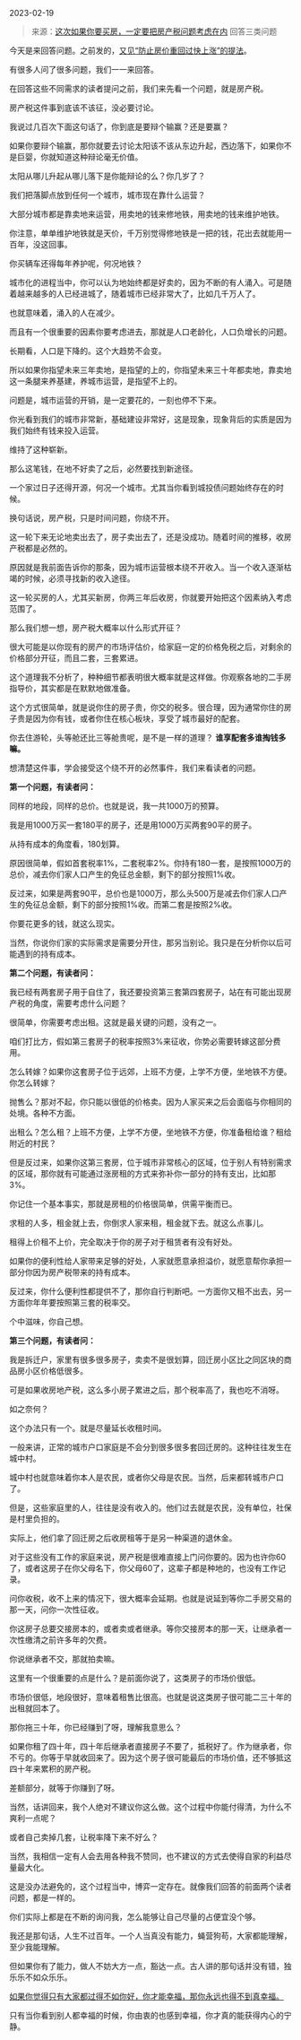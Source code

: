 2023-02-19

> 来源：[这次如果你要买房，一定要把房产税问题考虑在内](http://mp.weixin.qq.com/s?__biz=MzU3NDc5Nzc0NQ==&mid=2247522910&idx=1&sn=38e240a06e22a20a7379fd599bedd3a8&chksm=fd2e3880ca59b1962ed97b019acb1edd5a8fd7207f6807e5870e6f4974bbeb325002527f75ad&scene=27#wechat_redirect)
> 回答三类问题

今天是来回答问题。之前发的，[又见“防止房价重回过快上涨”的提法](http://mp.weixin.qq.com/s?__biz=Mzg4MTg2MzU3Mg==&mid=2247483840&idx=1&sn=b7318aa7ce5cb2226dd4ab33eb5f56ae&chksm=cf5e3f3bf829b62d36beafc0339adbca25235f2f512ba0eba0205b84709cbe47c450b4c61941&scene=21#wechat_redirect)。  

有很多人问了很多问题，我们一一来回答。

在回答这些不同需求的读者提问之前，我们来先看一个问题，就是房产税。  

房产税这件事到底该不该征，没必要讨论。  

我说过几百次下面这句话了，你到底是要辩个输赢？还是要赢？  

如果你要辩个输赢，那你就要去讨论太阳该不该从东边升起，西边落下，如果你不是巨婴，你就知道这种辩论毫无价值。  

太阳从哪儿升起从哪儿落下是你能辩论的么？你几岁了？  

我们把落脚点放到任何一个城市，城市现在靠什么运营？  

大部分城市都是靠卖地来运营，用卖地的钱来修地铁，用卖地的钱来维护地铁。  

你注意，单单维护地铁就是天价，千万别觉得修地铁是一把的钱，花出去就能用一百年，没这回事。

你买辆车还得每年养护呢，何况地铁？

城市化的进程当中，你可以认为地始终都是好卖的，因为不断的有人涌入。可是随着越来越多的人已经进城了，随着城市已经非常大了，比如几千万人了。  

也就意味着，涌入的人在减少。

而且有一个很重要的因素你要考虑进去，那就是人口老龄化，人口负增长的问题。

长期看，人口是下降的。这个大趋势不会变。  

所以如果你指望未来三年卖地，是指望的上的，你指望未来三十年都卖地，靠卖地这一条腿来养基建，养城市运营，是指望不上的。  

问题是，城市运营的开销，是一定要花的，一刻也停不下来。  

你光看到我们的城市非常新，基础建设非常好，这是现象，现象背后的实质是因为我们始终有钱来投入运营。  

维持了这种崭新。

那么这笔钱，在地不好卖了之后，必然要找到新途径。  

一个家过日子还得开源，何况一个城市。尤其当你看到城投债问题始终存在的时候。

换句话说，房产税，只是时间问题，你绕不开。  

这一轮下来无论地卖出去了，房子卖出去了，还是没成功。随着时间的推移，收房产税都是必然的。

原因就是我前面告诉你的那条，因为城市运营根本绕不开收入。当一个收入逐渐枯竭的时候，必须寻找新的收入途径。

这一轮买房的人，尤其买新房，你两三年后收房，你就要开始把这个因素纳入考虑范围了。  

那么我们想一想，房产税大概率以什么形式开征？  

很大可能是以你现有的房产的市场评估价，给家庭一定的价格免税之后，对剩余的价格部分开征，而且二套，三套累进。  

这个道理我不分析了，种种细节都表明很大概率就是这样做。你观察各地的二手房指导价，其实都是在默默地做准备。  

这个方式很简单，就是说你住的房子贵，你交的税多。很合理，因为通常你住的房子贵是因为你有钱，或者你住在核心板块，享受了城市最好的配套。  

你去住游轮，头等舱还比三等舱贵呢，是不是一样的道理？ **谁享配套多谁掏钱多嘛。**  

想清楚这件事，学会接受这个绕不开的必然事件，我们来看读者的问题。  

 **第一个问题，有读者问：**

同样的地段，同样的总价。也就是说，我一共1000万的预算。

我是用1000万买一套180平的房子，还是用1000万买两套90平的房子。

从持有成本的角度看，180划算。  

原因很简单，假如首套税率1%，二套税率2%。你持有180一套，是按照1000万的总价，减去你们家人口产生的免征总金额，剩下的部分按照1%收。  

反过来，如果是两套90平，总价也是1000万，那么头500万是减去你们家人口产生的免征总金额，剩下的部分按照1%收。而第二套是按照2%收。

你要花更多的钱，就这么现实。  

当然，你说你们家的实际需求是需要分开住，那另当别论。我只是在分析你以后可能遇到的持有成本。

 **第二个问题，有读者问：**

我已经有两套房子用于自住了，我还要投资第三套第四套房子，站在有可能出现房产税的角度，需要考虑什么问题？  

很简单，你需要考虑出租。这就是最关键的问题，没有之一。

咱们打比方，假如第三套房子的税率按照3%来征收，你势必需要转嫁这部分费用。

怎么转嫁？如果你这套房子位于远郊，上班不方便，上学不方便，坐地铁不方便。你怎么转嫁？

抛售么？那对不起，你只能以很低的价格卖。因为人家买来之后会面临与你相同的处境。各种不方面。  

出租么？怎么租？上班不方便，上学不方便，坐地铁不方便，你准备租给谁？租给附近的村民？

但是反过来，如果你这第三套房，位于城市非常核心的区域，位于别人有特别需求的区域，那你就有可能通过涨房租的方式来弥补你一部分的持有支出，比如那3%。  

你记住一个基本事实，那就是房租的价格很简单，供需平衡而已。  

求租的人多，租金就上去，你倒求人家来租，租金就下去。就这么点事儿。  

租得上价租不上价，完全取决于你的房子对于租赁者有没有好处。  

如果你的便利性给人家带来足够的好处，人家就愿意承担溢价，就愿意帮你承担一部分你因为房产税带来的持有成本。

反过来，你什么便利性都提供不了，那你自行判断吧。一方面你又租不出去，另一方面你年年要按照第三套的税率交。

个中滋味，你自己想。

 **第三个问题，有读者问：**

我是拆迁户，家里有很多很多房子，卖卖不是很划算，回迁房小区比之同区块的商品房小区价格低很多。  

可是如果收房地产税，这么多小房子累进之后，那个税率高了，我也吃不消呀。

如之奈何？

这个办法只有一个。就是尽量延长收租时间。

一般来讲，正常的城市户口家庭是不会分到很多很多套回迁房的。这种往往发生在城中村。  

城中村也就意味着你本人是农民，或者你父母是农民。当然，后来都转城市户口了。  

但是，这些家庭里的人，往往是没有收入的。他们过去就是农民，没有单位，社保是村里负担的。

实际上，他们拿了回迁房之后收房租等于是另一种渠道的退休金。  

对于这些没有工作的家庭来说，房产税是很难直接上门问你要的。因为也许你60了，或者这房子在你父母名下，你父母60了，这辈子都是种地的，也没有工作记录。  

问你收税，收不上来的情况下，很大概率会延期。也就是说延到等你二手房交易的那一天，问你一次性征收。

你这房子总要交接房本的，或者卖或者继承。等你交接房本的那一天，让继承者一次性缴清之前许多年的欠费。  

你说继承者不交，那就拍卖嘛。

这里有一个很重要的点是什么？是前面你说了，这类房子的市场价很低。  

市场价很低，地段很好，意味着租售比很高。也就是说这类房子很可能二三十年的出租就回本了。

那你拖三十年，你已经赚到了呀，理解我意思么？  

如果你租了四十年，四十年后继承者直接房子不要了，抵税好了。作为继承者，你不亏的。你等于早就收回来了。因为这个房子很可能最后的市场价值，还不够抵这四十年来累积的房产税。

差额部分，就等于你赚到了呀。

当然，话讲回来，我个人绝对不建议你这么做。这个过程中你能付得清，为什么不爽利一点呢？  

或者自己卖掉几套，让税率降下来不好么？  

当然，我相信一定有人会去用各种我不赞同，也不建议的方式去使得自家的利益尽量最大化。  

这是没办法避免的，这个过程当中，博弈一定存在。就像我们回答的前面两个读者问题，都是一样的。

你们实际上都是在不断的询问我，怎么能够让自己尽量的占便宜没个够。

我还是那句话，人生不过百年。一个人当真没有能力，蝇营狗苟，大家都能理解，至少我能理解。  

但如果你有了能力，做人不妨大方一点，豁达一点。古人讲的那句话并没有错，独乐乐不如众乐乐。

[如果你觉得只有大家都过得不如你好，你才能幸福，那你永远也得不到真幸福。](http://mp.weixin.qq.com/s?__biz=MzU3NDc5Nzc0NQ==&mid=2247522905&idx=1&sn=00d1a70b1b754a6f31a74518fa13ff36&chksm=fd2e3887ca59b1914b7ee0ff7d59ed19b2e80cafa6af93d0a42de176de8808c714b9b3ecfc8f&scene=21#wechat_redirect)

只有当你看到别人都幸福的时候，你由衷的也感到幸福，你才真的能获得内心的宁静。

